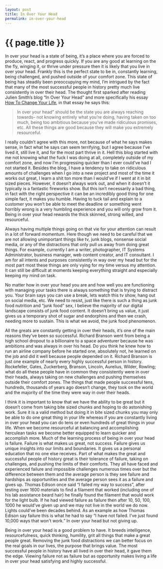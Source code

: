 ```yaml
---
layout: post
title: In Over Your Head
permalink: in-over-your-head
---
```


# {{ page.title }}

In over your head is a state of being, it’s a place where you are forced to produce, react, and  progress quickly. If you are any good at learning on the the fly, winging it, or thrive under pressure then it is likely that you live in over your head. Frankly this is the perfect state to be in, constantly learning, being challenged, and pushed outside of your comfort zone. This state of being has steadily been preoccupying my mind, I’m intrigued by the fact that many of the most successful people in history pretty much live consistently in over their head. The thought first sparked after reading Julien Smith’s blog “In Over Your Head” and more specifically his essay [How To Change Your Life](http://inoveryourhead.net/how-to-change-your-life-an-epic-guide-to-building-new-habits-dealing-with-fear-and-getting-what-you-want-from-your-day/), in that essay he says this:

> In over your head” should be the state you are always reaching towards– not knowing entirely what you’re doing, having taken on too much, being too ambitious because you’ve made ridiculous promises, etc. All these things are good because they will make you extremely resourceful.

I really couldn’t agree with this more, not because of what he says makes sense, in fact what he says can seem terrifying, but I agree because I’ve lived it, still live it, and for the most part thrive in it. Hell this blog started with me not knowing what the fuck I was doing at all, completely outside of my comfort zone, and now I’m progressing quicker than I ever could’ve had I not started it. Besides the blog, I have a tendency to take on ridiculous amounts of challenges when I go into a new project and most of the time it works out great, I learn a shit ton more than I would’ve if I went at it in bit sized pieces. However, it doesn’t always work out, and when it doesn’t it typically is a fantastic fireworks show. But this isn’t necessarily a bad thing, in fact with the right perspective it can be an incredibly good thing for one simple fact, it makes you humble. Having to tuck tail and explain to a customer you won’t be able to meet the deadline or something went horribly wrong is a very humbling experience and you will only grow from it. Being in over your head rewards the thick skinned, strong willed, and resourceful.

Always having multiple things going on that vie for your attention can result in a lot of forward momentum. Here though we need to be careful that we are not allowing unimportant things like tv, junk blogs, nonsense social media, or any of the distractions that only pull us away from doing great things. For example, currently I am a writer, photographer, IT Systems Administrator, business manager, web content creator, and IT consultant. I am for all intents and purposes consistently in way over my head but for the most part most these things are only vying for my time versus my attention. It can still be difficult at moments keeping everything straight and especially keeping my mind on task.

No matter how in over your head you are and how well you are functioning with managing your tasks there is always something that is trying to distract you. Your brain says you can use a break, lets watch this tv show, hang out on social media, etc. We need to resist, just like there is such a thing as junk food nutrition and “junk food” sex, I believe the majority of our digital landscape consists of junk food content. It doesn’t bring us value, it just gives us a temporary shot of sugar and endorphins and then we crash, needing more to sustain. This is what we avoid, the junk food phenomenon.

All the greats are constantly getting in over their heads, it’s one of the main reasons they’ve been so successful. Richard Branson went from being a high school dropout to a billionaire to a space adventurer because he was ambitions and was always in over his head. Do you think he knew how to run an airline company before he started one, absolutely not, he learned on the job and did it well because people depended on it. Richard Branson is just one example of nearly every highly successful person in history. Rockefeller, Gates, Zuckerberg, Branson, Lincoln, Aurelius, Wilder, Rowling; what do all these people have in common they consistently were in over their heads, always taking on new challenges and pushing themselves outside their comfort zones. The things that made people successful tens, hundreds, thousands of years ago doesn’t change, they took on the world and the majority of the time they were way in over their heads.

I think it is important to know that we have the ability to be great but it doesn’t come from taking bite sized chunks and hoping to do astonishing work. Sure it is a valid method but doing it in bite sized chunks you may only be able to do one great thing in your life whereas if you are constantly living in over your head you can do tens or even hundreds of great things in your life. When we become resourceful at balancing and accomplishing herculean tasks we become better equipped to learn quicker and accomplish more. Much of the learning process of being in over your head is failure. Failure is what makes us great, not success. Failure gives us unique insights into our limits and boundaries. It gives us a personal education that no one else receives. Part of what makes the great and successful people of history great is their tolerance of failure, taking on challenges, and pushing the limits of their comforts. They all have faced and experienced failure and impossible challenges numerous times over but the difference between them and the average person is they see failure and hardships as opportunities and the average person sees it as a failure and gives up. Thomas Edison once said “I failed my way to success”, after testing over 1600 materials to find a filament that worked (including one of his lab assistance beard hair) he finally found the filament that would work for the light bulb. If he had viewed failure as failure then after 10, 50, 100, 1000 he would’ve given up and we may not live in the world we do now. Lights could’ve been decades behind. As an example as how Thomas Edison say failure this is what he had to say “I have not failed. I've just found 10,000 ways that won't work.” In over your head but not giving up.

Being in over your head is a good problem to have. It breeds intelligence, resourcefulness, quick thinking, humility, grit all things that make a great people great. Removing the junk food distractions we can better focus on the real goals in our lives, the purpose that brings value. The most successful people in history have all lived in over their head, it gave them the edge. Viewing failure not as failure but as opportunity makes living a life in over your head satisfying and highly successful.
